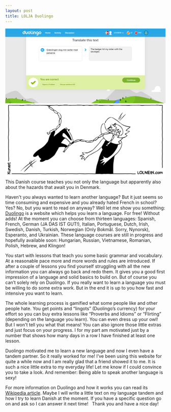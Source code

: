```yaml
---
layout: post
title: LOLJA Duolingo
---
```


![duolingo_badgersausages](/images/duolingo_badgersausages.png)
This Danish course teaches you not only the language but apparently also about the hazards that await you in Denmark.



Haven't you always wanted to learn another language? But it just seems so time consuming and expensive and you already hated French in school? Yes? No, but you want to read on anyway? Well let me show you something:
[Duolingo](https://www.duolingo.com/) is a website which helps you learn a language. For free! Without adds! At the moment you can choose from thirteen languages: 
Spanish, French, German (JA DAS IST GUT!), Italian, Portuguese, Dutch, Irish, Swedish, Danish, Turkish, Norwegian (Only Bokmål. Sorry, Nynorsk), Esperanto, and Ukrainian. These language courses are still in progress and hopefully available soon: Hungarian, Russian, Vietnamese, Romanian, Polish, Hebrew, and Klingon!

You start with lessons that teach you some basic grammar and vocabulary. At a reasonable pace more and more words and rules are introduced. If after a couple of lessons you find yourself struggling with all the new information you can always go back and redo them. It gives you a good first impression of a language and solid basics to build on. But of course you can’t solely rely on Duolingo. If you really want to learn a language you must be willing to do some extra work. But in the end it is up to you how fast and intensive you want to learn.

The whole learning process is gamified what some people like and other people hate. You get points and “lingots” (Duolingo’s currency) for your effort so you can buy extra lessons like “Proverbs and Idioms” or “Flirting” (depending on the language you learn). You can even dress up your owl! But I won't tell you what that means! You can also ignore those little extras and just focus on your progress. I for my part am motivated just by a number that shows how many days in a row I have finished at least one lesson.
 
Duolingo motivated me to learn a new language and now I even have a tandem partner. So it really worked for me! I’ve been using this website for quite a while now and I am really glad that a friend showed it to me. It is such a nice little extra to my everyday life! Let me know if I could convince you to take a look. And remember: Being able to speak another language is sexy!

For more information on Duolingo and how it works you can read its [Wikipedia article](https://en.wikipedia.org/wiki/Duolingo).
Maybe I will write a little text on my language tandem and how I try to learn Danish at the moment. If you have a specific question go on and ask so I can answer it next time!
 
Thank you and have a nice day!